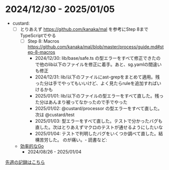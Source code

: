 # 2024/12/30 - 2025/01/05

- custard:
    - [ ] とりあえず <https://github.com/kanaka/mal> を参考にStep 8までTypeScriptでやる
        - [ ] Step 8: Macros <https://github.com/kanaka/mal/blob/master/process/guide.md#step-8-macros>
            - 2024/12/30: lib/base/safe.ts の型エラーをすべて修正できたので他のlib以下のファイルを修正に着手。あと、sg.yamlの間違いも修正
            - 2024/12/31: lib/以下のファイルにast-grepをまとめて適用。残った分は手でやってもいいけど、よく見たらruleを追加すればいけるかも
            - 2025/01/01: lib/以下のファイルの型エラーをすべて直した。残った分はあんまり被ってなかったので手でやった
            - 2025/01/02: @custard/processor の型エラーをすべて直した。次は @custard/test
            - 2025/01/03: 型エラーをすべて直した。テストで分かったバグも直した。次はとりあえずマクロのテストが通せるようにしたいな
            - 2025/01/04: テストで判明したバグをいくつか調べて直した。結構苦労した。
のが痛い。- 読書など:
    - [効率的なGo](https://www.oreilly.co.jp//books/9784814400539/)
        - 2024/08/26 - 2025/01/04

[先週の記録はこちら](https://github.com/igrep/daily-commits/blob/f9eb88cd61c4d011325cda54ab351095888b82ac/yesterday.md)
